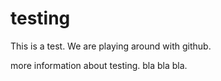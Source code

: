 # testing

This is a test. We are playing around with github.

more information about testing.
bla bla bla.
